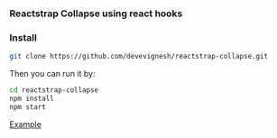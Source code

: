 ### Reactstrap Collapse using react hooks

### Install

```bash
git clone https://github.com/devevignesh/reactstrap-collapse.git
```

Then you can run it by:

```bash
cd reactstrap-collapse
npm install
npm start
```
[Example](https://devevignesh.github.io/reactstrap-collapse/)
